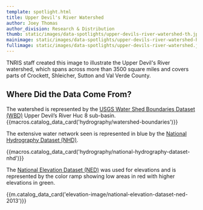 ```yaml
---
template: spotlight.html
title: Upper Devil's River Watershed
author: Joey Thomas
author_division: Research & Distribution
thumb: static/images/data-spotlights/upper-devils-river-watershed-th.jpg
mainimage: static/images/data-spotlights/upper-devils-river-watershed-horiz.jpg
fullimage: static/images/data-spotlights/upper-devils-river-watershed.jpg
---
```


<p class="lead">TNRIS staff created this image to illustrate the Upper Devil's River watershed, which spans across more than 3500 square miles and covers parts of Crockett, Shleicher, Sutton and Val Verde County.</p>

## Where Did the Data Come From?

The watershed is represented by the [USGS Water Shed Boundaries Dataset (WBD)](data-catalog/hydrography/watershed-boundaries) Upper Devil’s River Huc 8 sub-basin.
{{macros.catalog_data_card('hydrography/watershed-boundaries')}}


The extensive water network seen is represented in blue by the [National Hydrography Dataset (NHD)](data-catalog/hydrography/national-hydrography-dataset-nhd).

{{macros.catalog_data_card('hydrography/national-hydrography-dataset-nhd')}}

The [National Elevation Dataset (NED)](data-catalog/elevation-image/national-elevation-dataset-ned-2013) was used for elevations and is represented by the color ramp showing low areas in red with higher elevations in green.

{{m.catalog_data_card('elevation-image/national-elevation-dataset-ned-2013')}}
